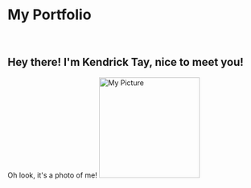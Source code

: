 # My Portfolio

<br>

## Hey there! I'm Kendrick Tay, nice to meet you!

Oh look, it's a photo of me!
<img src="https://user-images.githubusercontent.com/54646752/141914452-d59b3a22-0a04-4971-aed5-f28de2641a07.jpg" alt="My Picture" width="200">

